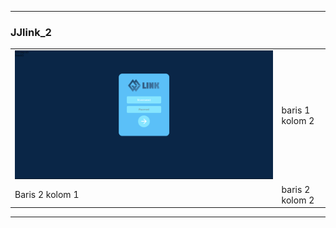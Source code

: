 --------------------------------------------------------
<h3>JJlink_2</h3>

<table boder="1">
        <tr>
            <td><img src="JJLink_2/Hasil/Login.png" /></td>
            <td>baris 1 kolom 2</td>
        </tr>
        <tr>
            <td>Baris 2 kolom 1</td>
            <td>baris 2 kolom 2</td>
        </tr>
    </table>


--------------------------------------------------------
